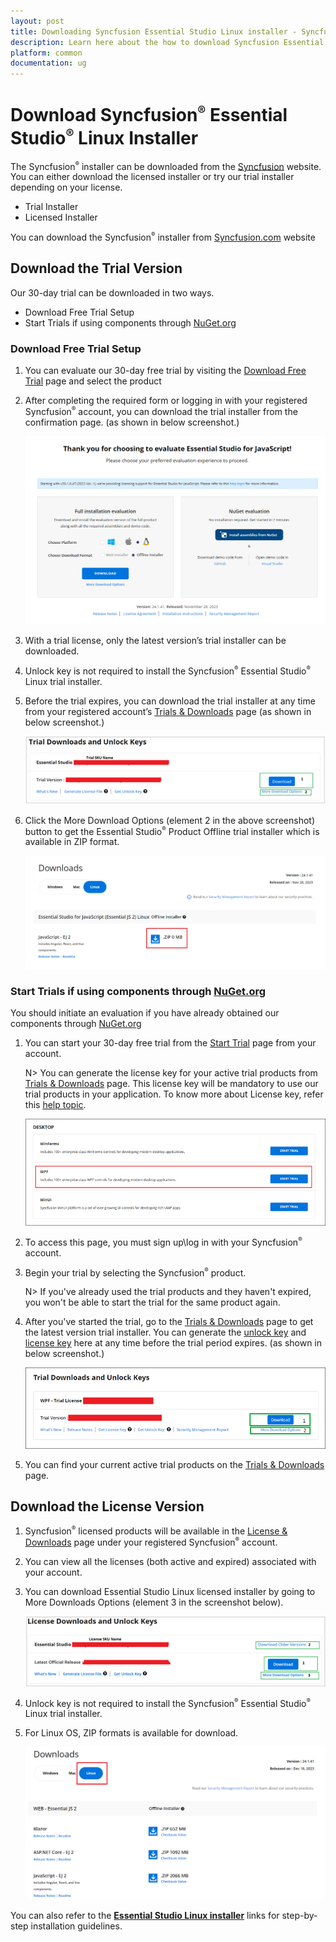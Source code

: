```yaml
---
layout: post
title: Downloading Syncfusion Essential Studio Linux installer - Syncfusion
description: Learn here about the how to download Syncfusion Essential Studio Linux installer from our syncfusion website with license.
platform: common
documentation: ug
--- 
```


# Download Syncfusion<sup style="font-size:70%">&reg;</sup> Essential Studio<sup style="font-size:70%">&reg;</sup> Linux Installer

The Syncfusion<sup style="font-size:70%">&reg;</sup> installer can be downloaded from the [Syncfusion](https://www.syncfusion.com/) website. You can either download the licensed installer or try our trial installer depending on your license.

   -	Trial Installer
   -	Licensed Installer

You can download the Syncfusion<sup style="font-size:70%">&reg;</sup> installer from [Syncfusion.com](https://www.syncfusion.com/) website 

## Download the Trial Version

Our 30-day trial can be downloaded in two ways.

* Download Free Trial Setup
* Start Trials if using components through [NuGet.org](https://www.nuget.org/packages?q=syncfusion)


### Download Free Trial Setup

1. You can evaluate our 30-day free trial by visiting the [Download Free Trial](https://www.syncfusion.com/downloads) page and select the product
2. After completing the required form or logging in with your registered Syncfusion<sup style="font-size:70%">&reg;</sup> account, you can download the trial installer from the confirmation page. (as shown in below screenshot.)

   ![Trial and downloads of Syncfusion Essential Studio](images/trial-confirmation.png)
   
3. With a trial license, only the latest version’s trial installer can be downloaded.
4. Unlock key is not required to install the Syncfusion<sup style="font-size:70%">&reg;</sup> Essential Studio<sup style="font-size:70%">&reg;</sup> Linux trial installer.
5. Before the trial expires, you can download the trial installer at any time from your registered account’s [Trials & Downloads](https://www.syncfusion.com/account/manage-trials/downloads) page (as shown in below screenshot.)
 
   ![Trial and downloads of Syncfusion Essential Studio](images/trial-download.png)

6. Click the More Download Options (element 2 in the above screenshot) button to get the Essential Studio<sup style="font-size:70%">&reg;</sup> Product Offline trial installer which is available in ZIP format.

   ![License and downloads of Syncfusion Essential Studio](images/start-trial-download-offline-installer.png)

### Start Trials if using components through [NuGet.org](https://www.nuget.org/packages?q=syncfusion)

You should initiate an evaluation if you have already obtained our components through [NuGet.org](https://www.nuget.org/packages?q=syncfusion)

1. You can start your 30-day free trial from the [Start Trial](https://www.syncfusion.com/account/manage-trials/start-trials) page from your account.

   N> You can generate the license key for your active trial products from [Trials & Downloads](https://www.syncfusion.com/account/manage-trials/downloads) page. This license key will be mandatory to use our trial products in your application. To know more about License key, refer this [help topic](https://help.syncfusion.com/common/essential-studio/licensing/overview).
	
    ![Trial and downloads of Syncfusion Essential Studio](images/start-trial-download.png)
   
2. To access this page, you must sign up\log in with your Syncfusion<sup style="font-size:70%">&reg;</sup> account.
3. Begin your trial by selecting the Syncfusion<sup style="font-size:70%">&reg;</sup> product. 

   N> If you've already used the trial products and they haven't expired, you won't be able to start the trial for the same product again.

4. After you've started the trial, go to the [Trials & Downloads](https://www.syncfusion.com/account/manage-trials/downloads) page to get the latest version trial installer. You can generate the [unlock key](https://www.syncfusion.com/kb/8069/how-to-generate-unlock-key-for-essentials-studio-products) and [license key](https://help.syncfusion.com/common/essential-studio/licensing/how-to-generate) here at any time before the trial period expires. (as shown in below screenshot.)

   ![License and downloads of Syncfusion Essential Studio](images/start-trial-download-installer.png)

5. You can find your current active trial products on the [Trials & Downloads](https://www.syncfusion.com/account/manage-trials/downloads) page.
   

## Download the License Version

1. Syncfusion<sup style="font-size:70%">&reg;</sup> licensed products will be available in the [License & Downloads](https://www.syncfusion.com/account/downloads) page under your registered Syncfusion<sup style="font-size:70%">&reg;</sup> account.
2. You can view all the licenses (both active and expired) associated with your account.
3. You can download Essential Studio Linux licensed installer by going to More Downloads Options (element 3 in the screenshot below).

   ![License and downloads of Syncfusion Essential Studio](images/license-download.png)
   
4. Unlock key is not required to install the Syncfusion<sup style="font-size:70%">&reg;</sup> Essential Studio<sup style="font-size:70%">&reg;</sup> Linux trial installer.   
5. For Linux OS, ZIP formats is available for download.
   
   ![License and downloads of Syncfusion Essential Studio](images/Linux_Download.PNG)

You can also refer to the [**Essential Studio Linux installer**](https://help.syncfusion.com/common/essential-studio/installation/linux-installer/how-to-install) links for step-by-step installation guidelines.	
